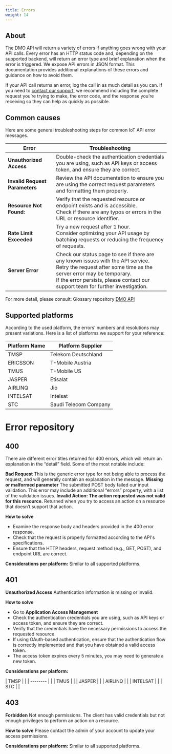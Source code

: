 ```yaml
---
title: Errors
weight: 14
---
```


## About

The DMO API will return a variety of errors if anything goes wrong with your API calls. 
Every error has an HTTP status code and, depending on the supported backend, will return an error type and brief explanation when the error is triggered. We expose API errors in JSON format. This documentation provides additional explanations of these errors and guidance on how to avoid them.  

If your API call returns an error, log the call in as much detail as you can. If you need to [contact our support](http://help), we recommend including the complete request you’re trying to make, the error code, and the response you’re receiving so they can help as quickly as possible. 



## Common causes

Here are some general troubleshooting steps for common IoT API error messages. 

| Error                          | Troubleshooting                                                                                                                                                                                                                                  |
| ------------------------------ | ------------------------------------------------------------------------------------------------------------------------------------------------------------------------------------------------------------------------------------------------ |
| **Unauthorized Access**        | Double-check the authentication credentials you are using, such as API keys or access token, and ensure they are correct.                                                                                                                        |
| **Invalid Request Parameters** | Review the API documentation to ensure you are using the correct request parameters and formatting them properly.                                                                                                                                |
| **Resource Not Found:**        | Verify that the requested resource or endpoint exists and is accessible.<br>Check if there are any typos or errors in the URL or resource identifier.                                                                                            |
| **Rate Limit Exceeded**        | Try a new request after 1 hour.<br>Consider optimizing your API usage by batching requests or reducing the frequency of requests.                                                                                                                |
| **Server Error**               | Check our status page to see if there are any known issues with the API service.<br>Retry the request after some time as the server error may be temporary.<br>If the error persists, please contact our support team for further investigation. |

For more detail, please consult:
Glossary repository 
[DMO API](https://myiot-d.com/docs/api/dmo-v3.yml)


## Supported platforms

According to the used platform, the errors’ numbers and resolutions may present variations. 
Here is a list of platforms we support for your reference:

| **Platform Name** | **Platform Supplier** |
| ----------------- | --------------------- |
| TMSP              | Telekom Deutschland   |
| ERICSSON          | T-Mobile Austria      |
| TMUS              | T-Mobile US           |
| JASPER            | Etisalat              |
| AIRLINQ           | Jio                   |
| INTELSAT          | Intelsat              |
| STC               | Saudi Telecom Company |



# Error repository
## 400

There are different error titles returned for 400 errors, which will return an explanation in the “detail” field. Some of the most notable include: 

**Bad Request** 
This is the generic error type for not being able to process the request, and will generally contain an explanation in the message.
**Missing or malformed parameter**
The submitted POST body failed our input validation. This error may include an additional “errors” property, with a list of the validation issues.
**Invalid Action: The action requested was not valid for this resource.**
Returned when you try to access an action on a resource that doesn’t support that action.

**How to solve**

- Examine the response body and headers provided in the 400 error response.
- Check that the request is properly formatted according to the API's specifications.
- Ensure that the HTTP headers, request method (e.g., GET, POST), and endpoint URL are correct.

**Considerations per platform:**
Similar to all supported platforms.


## 401

**Unauthorized Access**
Authentication information is missing or invalid.

**How to solve**

- Go to **Application Access Management**
- Check the authentication credentials you are using, such as API keys or access token, and ensure they are correct. 
- Verify that the credentials have the necessary permissions to access the requested resource.
- If using OAuth-based authentication, ensure that the authentication flow is correctly implemented and that you have obtained a valid access token.
-  The access token expires every 5 minutes, you may need to generate a new token.

**Considerations per platform:**

| TMSP     |  |
| -------- |  |
| TMUS     |  |
| JASPER   |  |
| AIRLINQ  |  |
| INTELSAT |  |
| STC      |  |



## 403

**Forbidden**
Not enough permissions. The client has valid credentials but not enough privileges to perform an action on a resource.

**How to solve**
Please contact the admin of your account to update your access permissions.

**Considerations per platform:**
Similar to all supported platforms.


